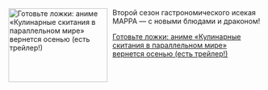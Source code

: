 <!--2025-05-06 11:45:35-->
<div class="yb">
  <div class="rss kino_kino"><a href="https://www.kino-teatr.ru/kino/news/y2025/5-6/37629/" title="Готовьте ложки: аниме «Кулинарные скитания в параллельном мире» вернется осенью (есть трейлер&#33;)"><img src="https://www.kino-teatr.ru/news/9/2/37629/poster.jpg" width="196" height="147" align="left" hspace="5" style="margin: 0px 10px 0px 5px" alt="Готовьте ложки: аниме «Кулинарные скитания в параллельном мире» вернется осенью (есть трейлер&#33;)"/></a>Второй сезон гастрономического исекая MAPPA — с новыми блюдами и драконом&#33; <p class="titl"><a href="https://www.kino-teatr.ru/kino/news/y2025/5-6/37629/">Готовьте ложки: аниме «Кулинарные скитания в параллельном мире» вернется осенью (есть трейлер!)</a></p></div>
</div>
